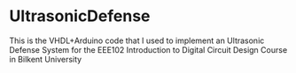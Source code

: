 # UltrasonicDefense
This is the VHDL+Arduino code that I used to implement an Ultrasonic Defense System for the EEE102 Introduction to Digital Circuit Design Course in Bilkent University

